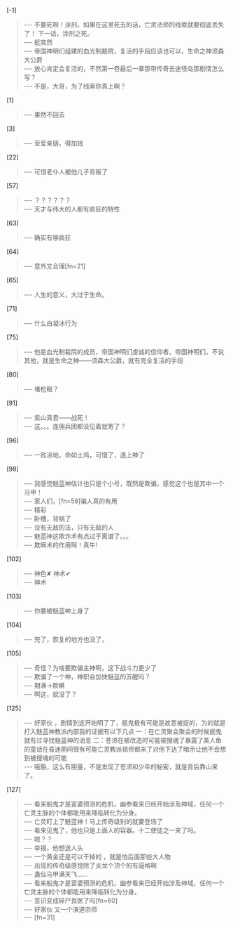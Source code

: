 
[-1] 
>--- 不要死啊！涂剂，如果在这里死去的话，亡灵法师的线索就要彻底丢失了！
下一话，涂剂之死。<br>
>--- 挺突然<br>
>--- 帝国神明们组建的血光制裁院，复活的手段应该也可以，生命之神须森大公爵<br>
>--- 放心肯定会复活的，不然第一卷最后一章那带传奇去迷怪岛那剧情怎么写？<br>
>--- 不是，大哥，为了线索你真上啊？<br>

[1] 
>--- 果然不回去<br>

[3] 
>--- 至爱亲朋，得加钱<br>

[22] 
>--- 可惜老仆人被他儿子背叛了<br>

[57] 
>--- ？？？？？？<br>
>--- 天才与伟大的人都有疯狂的特性<br>

[63] 
>--- 确实有够疯狂<br>

[64] 
>--- 意外又合理[fn=21]<br>

[65] 
>--- 人生的意义，大过于生命。<br>

[71] 
>--- 什么白凝冰行为<br>

[75] 
>--- 他是血光制裁院的成员，帝国神明们虔诚的信仰者。帝国神明们，不说其他，就是生命之神——须森大公爵，就有完全复活的手段<br>

[80] 
>--- 堵枪眼？<br>

[91] 
>--- 紫山真君——战死！<br>
>--- 这。。。连佣兵团都没见着就寄了？<br>

[96] 
>--- 一败涂地，命如土鸡，可惜了，遇上神了<br>

[98] 
>--- 我感觉魅蓝神估计也只是个小号，既然是欺骗，感觉这个也是其中一个马甲！<br>
>--- 家人们，[fn=58]骗人真的有用<br>
>--- 精彩<br>
>--- 卧槽，背锅了<br>
>--- 没有无敌的法，只有无敌的人<br>
>--- 魅蓝神这欺诈术有点过于离谱了。。。<br>
>--- 欺瞒术的作用啊！真牛!<br>

[102] 
>--- 神色✘ 神术✔<br>
>--- 神术<br>

[103] 
>--- 你要被魅蓝神上身了<br>

[104] 
>--- 完了，恢复的地方也没了，<br>

[105] 
>--- 奇怪？为啥要欺骗主神啊，这下战斗力更少了<br>
>--- 欺骗了一个神，神职会加快魅蓝的苏醒吗？<br>
>--- 期满→欺瞒<br>
>--- 啊这，就没了？<br>

[125] 
>--- 好家伙 ，剧情到这开始明了了，舰鬼极有可能是故意被捉的，为的就是打入魅蓝神教派内部我的证据有以下几点
一：在亡灵聚会聚会的时候舰鬼就有过寻找魅蓝神的消息
二：苍须在被改造时可能被搜魂了暴露了美人鱼的童话在昏迷期间很有可能亡灵教派祖师都来了对他下达了暗示让他不会想到被搜魂的可能<br>
>--- 哦豁，这么有胆量，不是发现了苍须和少年的秘密，就是背后靠山来了。<br>

[127] 
>--- 看来船鬼才是富婆预测的危机，幽参看来已经开始涉及神域，任何一个亡灵主脉的个体都能用来降临转化为分身。<br>
>--- 亡灵盯上了魅蓝神！马上传奇级别的就要登场了<br>
>--- 看来见鬼了，他也只是上面人的容器。十二使徒之一来了吗。<br>
>--- 嗯？？<br>
>--- 举报，他想送人头<br>
>--- 一个黄金还是可以干掉的 ，就是怕后面那些大人物<br>
>--- 出现的传奇级感觉除了炎龙个顶个的有逼格啊<br>
>--- 蛊仙马甲满天飞……<br>
>--- 看来船鬼才是富婆预测的危机，幽参看来已经开始涉及神域，任何一个亡灵主脉的个体都能用来降临转化为分身。<br>
>--- 意识变成碎尸良医了吗[fn=60]<br>
>--- 好家伙 又一个演道宗师<br>
>--- [fn=31]<br>

